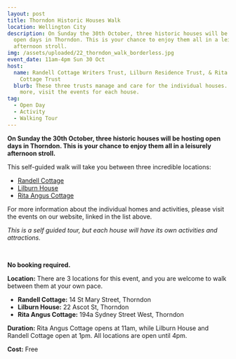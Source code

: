 ```yaml
---
layout: post
title: Thorndon Historic Houses Walk
location: Wellington City
description: On Sunday the 30th October, three historic houses will be hosting
  open days in Thorndon. This is your chance to enjoy them all in a leisurely
  afternoon stroll.
img: /assets/uploaded/22_thorndon_walk_borderless.jpg
event_date: 11am-4pm Sun 30 Oct
host:
  name: Randell Cottage Writers Trust, Lilburn Residence Trust, & Rita Angus
    Cottage Trust
  blurb: These three trusts manage and care for the individual houses. To find out
    more, visit the events for each house.
tag:
  - Open Day
  - Activity
  - Walking Tour
---
```

**On Sunday the 30th October, three historic houses will be hosting open days in Thorndon. This is your chance to enjoy them all in a leisurely afternoon stroll.**

This self-guided walk will take you between three incredible locations:
* [Randell Cottage](https://wellingtonheritageweek.co.nz/event/randell-cottage-open-day/)
* [Lilburn House](https://wellingtonheritageweek.co.nz/event/lilburn-house-open-day/)
* [Rita Angus Cottage](https://wellingtonheritageweek.co.nz/event/sketching-in-the-rita-angus-garden/)

For more information about the individual homes and activities, please visit the events on our website, linked in the list above.

*This is a self guided tour, but each house will have its own activities and attractions.*

<br>

**No booking required.**

**Location:** There are 3 locations for this event, and you are welcome to walk between them at your own pace.
* **Randell Cottage:** 14 St Mary Street, Thorndon
* **Lilburn House:** 22 Ascot St, Thorndon
* **Rita Angus Cottage:** 194a Sydney Street West, Thorndon

**Duration:** Rita Angus Cottage opens at 11am, while Lilburn House and Randell Cottage open at 1pm. All locations are open until 4pm.

**Cost:** Free